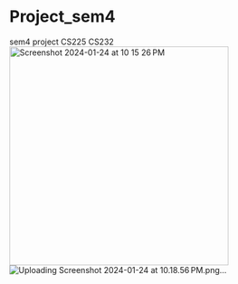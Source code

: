 # Project_sem4
sem4 project CS225 CS232
<img width="387" alt="Screenshot 2024-01-24 at 10 15 26 PM" src="https://github.com/ammar313-cs/Project_sem4/assets/78053144/08822b8c-7056-43fe-b5a5-65f5751498d8">
![Uploading Screenshot 2024-01-24 at 10.18.56 PM.png…]()
